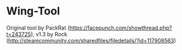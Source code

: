 # Wing-Tool
Original tool by PackRat (https://facepunch.com/showthread.php?t=243725), v1.3 by Rock (http://steamcommunity.com/sharedfiles/filedetails/?id=117908563)
